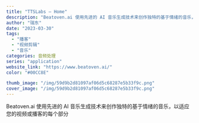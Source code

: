 ```yaml
---
title: "TTSLabs – Home"
description: "Beatoven.ai 使用先进的 AI 音乐生成技术来创作独特的基于情绪的音乐，以适应您的视频或播客的每个部分 "
author: "瑞东"
date: "2023-03-30"
tags:
  - "播客"
  - "视频剪辑"
  - "音乐"
categories: 音频处理
series: "application"
website_link: "https://www.beatoven.ai/"
color: "#00CC8E"

thumb_image: "/img/59d9b2d81097af06d5c68287e5b33f9c.png"
cover_image: "/img/59d9b2d81097af06d5c68287e5b33f9c.png"
---
```


Beatoven.ai 使用先进的 AI 音乐生成技术来创作独特的基于情绪的音乐，以适应您的视频或播客的每个部分 